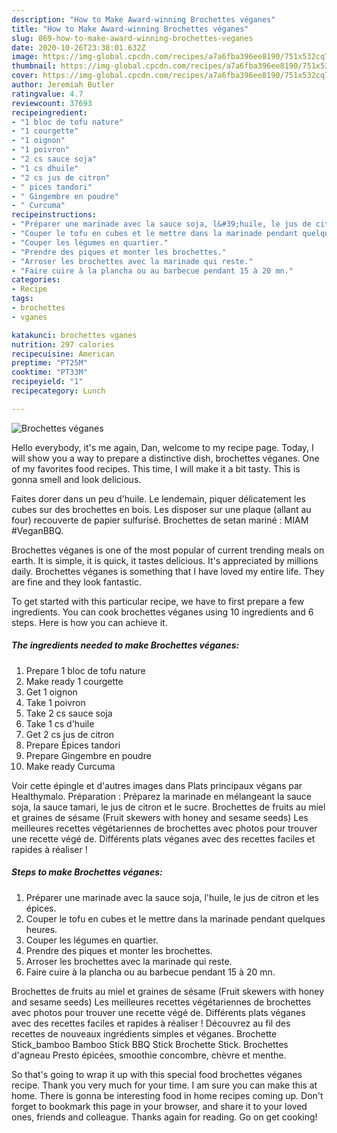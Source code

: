 ```yaml
---
description: "How to Make Award-winning Brochettes véganes"
title: "How to Make Award-winning Brochettes véganes"
slug: 869-how-to-make-award-winning-brochettes-veganes
date: 2020-10-26T23:38:01.632Z
image: https://img-global.cpcdn.com/recipes/a7a6fba396ee8190/751x532cq70/brochettes-veganes-photo-principale-de-la-recette.jpg
thumbnail: https://img-global.cpcdn.com/recipes/a7a6fba396ee8190/751x532cq70/brochettes-veganes-photo-principale-de-la-recette.jpg
cover: https://img-global.cpcdn.com/recipes/a7a6fba396ee8190/751x532cq70/brochettes-veganes-photo-principale-de-la-recette.jpg
author: Jeremiah Butler
ratingvalue: 4.7
reviewcount: 37693
recipeingredient:
- "1 bloc de tofu nature"
- "1 courgette"
- "1 oignon"
- "1 poivron"
- "2 cs sauce soja"
- "1 cs dhuile"
- "2 cs jus de citron"
- " pices tandori"
- " Gingembre en poudre"
- " Curcuma"
recipeinstructions:
- "Préparer une marinade avec la sauce soja, l&#39;huile, le jus de citron et les épices."
- "Couper le tofu en cubes et le mettre dans la marinade pendant quelques heures."
- "Couper les légumes en quartier."
- "Prendre des piques et monter les brochettes."
- "Arroser les brochettes avec la marinade qui reste."
- "Faire cuire à la plancha ou au barbecue pendant 15 à 20 mn."
categories:
- Recipe
tags:
- brochettes
- vganes

katakunci: brochettes vganes 
nutrition: 297 calories
recipecuisine: American
preptime: "PT25M"
cooktime: "PT33M"
recipeyield: "1"
recipecategory: Lunch

---
```



![Brochettes véganes](https://img-global.cpcdn.com/recipes/a7a6fba396ee8190/751x532cq70/brochettes-veganes-photo-principale-de-la-recette.jpg)

Hello everybody, it's me again, Dan, welcome to my recipe page. Today, I will show you a way to prepare a distinctive dish, brochettes véganes. One of my favorites food recipes. This time, I will make it a bit tasty. This is gonna smell and look delicious.

Faites dorer dans un peu d&#39;huile. Le lendemain, piquer délicatement les cubes sur des brochettes en bois. Les disposer sur une plaque (allant au four) recouverte de papier sulfurisé. Brochettes de setan mariné : MIAM #VeganBBQ.

Brochettes véganes is one of the most popular of current trending meals on earth. It is simple, it is quick, it tastes delicious. It's appreciated by millions daily. Brochettes véganes is something that I have loved my entire life. They are fine and they look fantastic.


To get started with this particular recipe, we have to first prepare a few ingredients. You can cook brochettes véganes using 10 ingredients and 6 steps. Here is how you can achieve it.

<!--inarticleads1-->

##### The ingredients needed to make Brochettes véganes:

1. Prepare 1 bloc de tofu nature
1. Make ready 1 courgette
1. Get 1 oignon
1. Take 1 poivron
1. Take 2 cs sauce soja
1. Take 1 cs d&#39;huile
1. Get 2 cs jus de citron
1. Prepare  Épices tandori
1. Prepare  Gingembre en poudre
1. Make ready  Curcuma


Voir cette épingle et d&#39;autres images dans Plats principaux végans par Healthymalo. Préparation : Préparez la marinade en mélangeant la sauce soja, la sauce tamari, le jus de citron et le sucre. Brochettes de fruits au miel et graines de sésame (Fruit skewers with honey and sesame seeds) Les meilleures recettes végétariennes de brochettes avec photos pour trouver une recette végé de. Différents plats véganes avec des recettes faciles et rapides à réaliser ! 

<!--inarticleads2-->

##### Steps to make Brochettes véganes:

1. Préparer une marinade avec la sauce soja, l&#39;huile, le jus de citron et les épices.
1. Couper le tofu en cubes et le mettre dans la marinade pendant quelques heures.
1. Couper les légumes en quartier.
1. Prendre des piques et monter les brochettes.
1. Arroser les brochettes avec la marinade qui reste.
1. Faire cuire à la plancha ou au barbecue pendant 15 à 20 mn.


Brochettes de fruits au miel et graines de sésame (Fruit skewers with honey and sesame seeds) Les meilleures recettes végétariennes de brochettes avec photos pour trouver une recette végé de. Différents plats véganes avec des recettes faciles et rapides à réaliser ! Découvrez au fil des recettes de nouveaux ingrédients simples et véganes. Brochette Stick_bamboo Bamboo Stick BBQ Stick Brochette Stick. Brochettes d&#39;agneau Presto épicées, smoothie concombre, chèvre et menthe. 

So that's going to wrap it up with this special food brochettes véganes recipe. Thank you very much for your time. I am sure you can make this at home. There is gonna be interesting food in home recipes coming up. Don't forget to bookmark this page in your browser, and share it to your loved ones, friends and colleague. Thanks again for reading. Go on get cooking!
